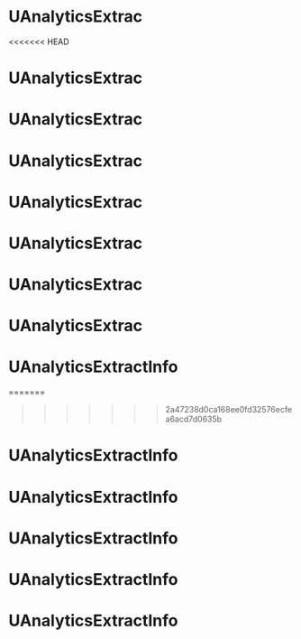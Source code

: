 # UAnalyticsExtrac
<<<<<<< HEAD
# UAnalyticsExtrac
# UAnalyticsExtrac
# UAnalyticsExtrac
# UAnalyticsExtrac
# UAnalyticsExtrac
# UAnalyticsExtrac
# UAnalyticsExtrac
# UAnalyticsExtractInfo
=======
>>>>>>> 2a47238d0ca168ee0fd32576ecfea6acd7d0635b
# UAnalyticsExtractInfo
# UAnalyticsExtractInfo
# UAnalyticsExtractInfo
# UAnalyticsExtractInfo
# UAnalyticsExtractInfo
